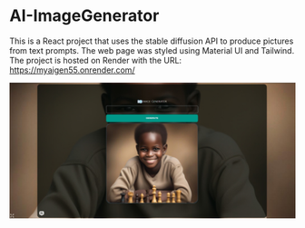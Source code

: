 # AI-ImageGenerator
This is a React project that uses the stable diffusion API to produce pictures from text prompts. The web page was styled using Material UI and Tailwind. The project is hosted on Render with the URL:
https://myaigen55.onrender.com/


![siteImage](siteImage.jpeg)


